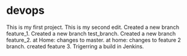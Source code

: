# devops
This is my first project. 
This is my second edit.
Created a new branch feature_1.
Created a new branch test_branch.
Created a new branch feature_2.
at Home: changes to master.
at home: changes to feature 2 branch.
created feature 3.
Trigerring a build in Jenkins.